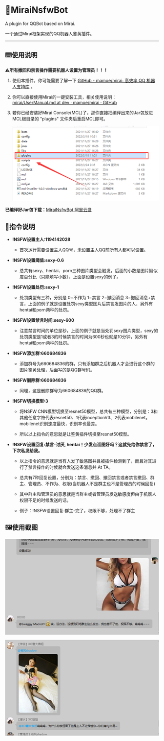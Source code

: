 # 🐧MiraiNsfwBot

A plugin for QQBot based on Mirai.

一个通过Mirai框架实现的QQ机器人鉴黄插件。

---



## ⌨️使用说明
**⚠️所有撤回和禁言操作需要机器人设置为管理员！！！**
1. 使用本插件，你可能需要了解一下 [GitHub - mamoe/mirai: 高效率 QQ 机器人支持库](https://github.com/mamoe/mirai) 。

2. 你可以直接使用Mirai的一键安装工具，相关使用说明：[mirai/UserManual.md at dev · mamoe/mirai · GitHub](https://github.com/mamoe/mirai/blob/dev/docs/UserManual.md#%E4%BD%BF%E7%94%A8%E7%BA%AF%E6%8E%A7%E5%88%B6%E5%8F%B0%E7%89%88%E6%9C%AC) 

3. 若你已经安装好Mirai Console(MCL)了，那你直接把编译出来的Jar包放进MCL根目录的 "plugins" 文件夹后重启MCL即可。
   
   ![](https://raw.githubusercontent.com/SwaggyMacro/MiraiNsfwBot/master/preview/2022-03-24-10-51-21-image.png)

**已编译好Jar包下载：**[MiraiNsfwBot 阿里云盘](https://www.aliyundrive.com/s/1wwVbw9X9SG)



## 🦾指令说明

- **!NSFW设置主人:1194142028**
  
  - 首次运行需要设置主人QQ号，未设置主人QQ前所有人都可以设置。

- **!NSFW设置阈值:sexy-0.6**
  
  - 总共有sexy、hentai、porn三种图片类型会触发，后面的小数是图片疑似度百分比（只能填写小数），上面是设置sexy的例子。

- **!NSFW设置处罚:sexy-1**
  
  - 处罚类型有三种，分别是 0=不作为 1=禁言 2=撤回消息 3=撤回消息+禁言，上面的例子就是设置处罚sexy类型图片后禁言发图片的人，另外有hentai和porn两种的处罚。

- **!NSFW设置禁言时间:sexy-600**
  
  - 注意禁言时间的单位是秒，上面的例子就是当处罚sexy图片类型，sexy的处罚类型是1或者3的时候禁言的时间为600秒也就是10分钟，另外有hentai和porn两种的处罚。

- **!NSFW添加群:660684836**
  
  - 添加群号为660684836的群，只有添加群之后机器人才会进行这个群的图片鉴黄处理，后面写的是QQ群号码。

- **!NSFW删除群:660684836**
  
  - 同理，这是删除群号为660684836的QQ群。

- **!NSFW切换模型:3**
  
  - 将NSFW CNN模型切换至resnet50模型，总共有三种模型，分别是：3和其他任意字符代表resnet50、1代表inceptionV3、2代表mobilenet。mobilenet识别速度最快，识别率也最差。
  
  - 所以以上指令的意思就是让鉴黄插件切换至resnet50模型。

- **!NSFW设置回复:禁言-讨厌, hentai！少发点涩图好吗？这就先给你禁言了，下次私发给我。**
  
  - 以上指令的意思就是当有人发了敏感图并且被插件检测到了，而且对其进行了禁言操作的时候就会发送这条消息并 At TA。
  
  - 总共有7种回复设置，分别为：禁言、撤回、撤回禁言或者禁言撤回、群主、管理员、不作为、权限(当机器人不是群主也不是管理员的时候回复)
  
  - 其中群主和管理员的意思就是当群主或者管理员发送敏感度但由于机器人权限不足的时候发送的话。
  
  - 例子：!NSFW设置回复:群主-完了，权限不够，处理不了群主



## 🖼️使用截图

![](https://raw.githubusercontent.com/SwaggyMacro/MiraiNsfwBot/master/preview/2022-03-24-11-13-36-image.png)

![](https://raw.githubusercontent.com/SwaggyMacro/MiraiNsfwBot/master/preview/2022-03-24-11-13-49-image.png)
